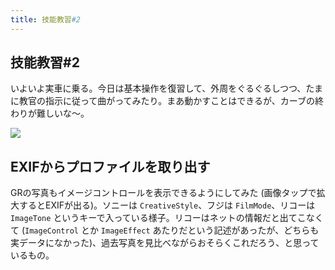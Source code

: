 ```yaml
---
title: 技能教習#2
---
```


## 技能教習#2

いよいよ実車に乗る。今日は基本操作を復習して、外周をぐるぐるしつつ、たまに教官の指示に従って曲がってみたり。まあ動かすことはできるが、カーブの終わりが難しいな〜。

![](https://photos.apkas.net/medium/202505/20250519-G3000425.webp)

## EXIFからプロファイルを取り出す

GRの写真もイメージコントロールを表示できるようにしてみた (画像タップで拡大するとEXIFが出る)。ソニーは `CreativeStyle`、フジは `FilmMode`、リコーは `ImageTone` というキーで入っている様子。リコーはネットの情報だと出てこなくて (`ImageControl` とか `ImageEffect` あたりだという記述があったが、どちらも実データになかった)、過去写真を見比べながらおそらくこれだろう、と思っているもの。

